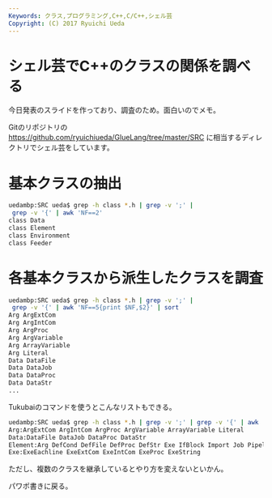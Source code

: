 ```yaml
---
Keywords: クラス,プログラミング,C++,C/C++,シェル芸
Copyright: (C) 2017 Ryuichi Ueda
---
```


# シェル芸でC++のクラスの関係を調べる
今日発表のスライドを作っており、調査のため。面白いのでメモ。

Gitのリポジトリの
<a href="https://github.com/ryuichiueda/GlueLang/tree/master/SRC" target="_blank">https://github.com/ryuichiueda/GlueLang/tree/master/SRC</a>
に相当するディレクトリでシェル芸をしています。

<h1>基本クラスの抽出</h1>

```bash
uedambp:SRC ueda$ grep -h class *.h | grep -v ';' |
 grep -v '{' | awk 'NF==2'
class Data
class Element
class Environment
class Feeder
```


<h1>各基本クラスから派生したクラスを調査</h1>

```bash
uedambp:SRC ueda$ grep -h class *.h | grep -v ';' |
 grep -v '{' | awk 'NF==5{print $NF,$2}' | sort
Arg ArgExtCom
Arg ArgIntCom
Arg ArgProc
Arg ArgVariable
Arg ArrayVariable
Arg Literal
Data DataFile
Data DataJob
Data DataProc
Data DataStr
...
```

Tukubaiのコマンドを使うとこんなリストもできる。

```bash
uedambp:SRC ueda$ grep -h class *.h | grep -v ';' | grep -v '{' | awk 'NF==5{print $NF,$2}' | sort | yarr num=1 | sed 's/ /:/'
Arg:ArgExtCom ArgIntCom ArgProc ArgVariable ArrayVariable Literal
Data:DataFile DataJob DataProc DataStr
Element:Arg DefCond DefFile DefProc DefStr Exe IfBlock Import Job Pipeline Script Where
Exe:ExeEachline ExeExtCom ExeIntCom ExeProc ExeString
```

ただし、複数のクラスを継承しているとやり方を変えないといかん。


パワポ書きに戻る。

